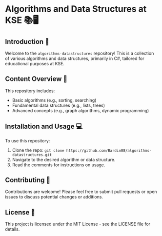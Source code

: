 ﻿# Algorithms and Data Structures at KSE 📚🖥️

## Introduction 👋

Welcome to the `algorithms-datastructures` repository! This is a collection of various algorithms and data structures,
primarily in C#, tailored for educational purposes at KSE.

## Content Overview 📜

This repository includes:

- Basic algorithms (e.g., sorting, searching)
- Fundamental data structures (e.g., lists, trees)
- Advanced concepts (e.g., graph algorithms, dynamic programming)

## Installation and Usage 💻

To use this repository:

1. Clone the repo: `git clone https://github.com/Bardin08/algorithms-datastructures.git`
2. Navigate to the desired algorithm or data structure.
3. Read the comments for instructions on usage.

## Contributing 🤝

Contributions are welcome! Please feel free to submit pull requests or open issues to discuss potential changes or
additions.

## License 📄

This project is licensed under the MIT License - see the LICENSE file for details.